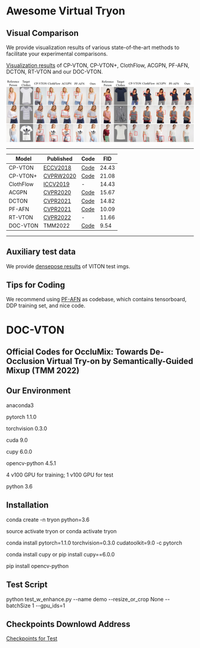 # Awesome Virtual Tryon

## Visual Comparison
We provide visualization results of various state-of-the-art methods to facilitate your experimental comparisons.

[Visualization results](https://drive.google.com/file/d/1loiMvddHoRi7-eBz4qy45f3CgfFiGCyT/view?usp=sharing) of CP-VTON, CP-VTON+, ClothFlow, ACGPN, PF-AFN, DCTON, RT-VTON and our DOC-VTON.

<p float="center">
<img src="Visual_comparison.png" width="800px"/>
  
------

| Model             | Published                                    | Code                                                         | FID                                                       |
| ----------------- | -------------------------------------------- | :----------------------------------------------------------- | ------------------------------------------------------------ |
| CP-VTON            | [ECCV2018](https://arxiv.org/pdf/1807.07688.pdf) | [Code](https://github.com/sergeywong/cp-vton)                                                     | 24.43                    |
| CP-VTON+ | [CVPRW2020](https://minar09.github.io/cpvtonplus/cvprw20_cpvtonplus.pdf) | [Code](https://github.com/minar09/cp-vton-plus)    | 21.08 |
| ClothFlow            | [ICCV2019](https://openaccess.thecvf.com/content_ICCV_2019/papers/Han_ClothFlow_A_Flow-Based_Model_for_Clothed_Person_Generation_ICCV_2019_paper.pdf) | -           | 14.43 |
| ACGPN          | [CVPR2020](https://openaccess.thecvf.com/content_CVPR_2020/papers/Yang_Towards_Photo-Realistic_Virtual_Try-On_by_Adaptively_Generating-Preserving_Image_Content_CVPR_2020_paper.pdf) | [Code](https://github.com/switchablenorms/DeepFashion_Try_On) | 15.67                     |
| DCTON       | [CVPR2021](https://openaccess.thecvf.com/content/CVPR2021/papers/Ge_Disentangled_Cycle_Consistency_for_Highly-Realistic_Virtual_Try-On_CVPR_2021_paper.pdf)    | [Code](https://github.com/ChongjianGE/DCTON)            | 14.82 |
| PF-AFN             | [CVPR2021](https://openaccess.thecvf.com/content/CVPR2021/papers/Ge_Parser-Free_Virtual_Try-On_via_Distilling_Appearance_Flows_CVPR_2021_paper.pdf)    | [Code](https://github.com/geyuying/PF-AFN)                        | 10.09                             |
| RT-VTON            | [CVPR2022](https://openaccess.thecvf.com/content/CVPR2022/papers/Yang_Full-Range_Virtual_Try-On_With_Recurrent_Tri-Level_Transform_CVPR_2022_paper.pdf)    | -                        | 11.66                             |
| DOC-VTON            | TMM2022    | [Code](https://github.com/JyChen9811/DOC-VTON)                        | 9.54                           |

------

## Auxiliary test data
We provide [densepose results](https://drive.google.com/file/d/1LiiuKvNLTtmQ3WKSxpLlP8NL10fO04UT/view?usp=sharing) of VITON test imgs.

## Tips for Coding
We recommend using [PF-AFN](https://github.com/geyuying/PF-AFN) as codebase, which contains tensorboard, DDP training set, and nice code.

# DOC-VTON

## Official Codes for OccluMix: Towards De-Occlusion Virtual Try-on by Semantically-Guided Mixup (TMM 2022)




## Our Environment
anaconda3

pytorch 1.1.0

torchvision 0.3.0

cuda 9.0

cupy 6.0.0

opencv-python 4.5.1

4 v100 GPU for training; 1 v100 GPU for test

python 3.6

## Installation
conda create -n tryon python=3.6

source activate tryon     or     conda activate tryon

conda install pytorch=1.1.0 torchvision=0.3.0 cudatoolkit=9.0 -c pytorch

conda install cupy     or     pip install cupy==6.0.0

pip install opencv-python

## Test Script
python test_w_enhance.py --name demo --resize_or_crop None --batchSize 1 --gpu_ids=1

## Checkpoints Downlowd Address
[Checkpoints for Test](https://drive.google.com/file/d/1yj8khxliGEcEfFLhT_NJ3zUYN1UlV1t1/view?usp=sharing)


